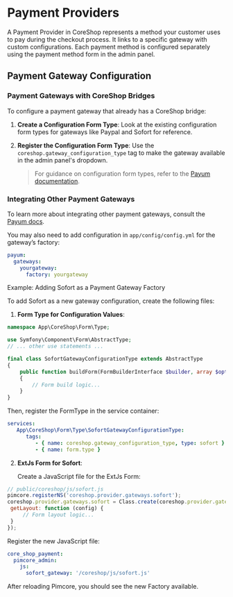 # Payment Providers

A Payment Provider in CoreShop represents a method your customer uses to pay during the checkout process. It links to a
specific gateway with custom configurations. Each payment method is configured separately using the payment method form
in the admin panel.

## Payment Gateway Configuration

### Payment Gateways with CoreShop Bridges

To configure a payment gateway that already has a CoreShop bridge:

1. **Create a Configuration Form Type**: Look at the existing configuration form types for gateways like Paypal and
   Sofort for reference.

2. **Register the Configuration Form Type**: Use the `coreshop.gateway_configuration_type` tag to make the gateway
   available in the admin panel's dropdown.

   > For guidance on configuration form types, refer to the [Payum documentation](https://github.com/Payum/Payum).

### Integrating Other Payment Gateways

To learn more about integrating other payment gateways, consult the [Payum docs](https://github.com/Payum/Payum).

You may also need to add configuration in `app/config/config.yml` for the gateway’s factory:

```yaml
payum:
  gateways:
    yourgateway:
      factory: yourgateway
```

Example: Adding Sofort as a Payment Gateway Factory

To add Sofort as a new gateway configuration, create the following files:

1. **Form Type for Configuration Values**:

 ```php
 namespace App\CoreShop\Form\Type;

 use Symfony\Component\Form\AbstractType;
 // ... other use statements ...

 final class SofortGatewayConfigurationType extends AbstractType
 {
     public function buildForm(FormBuilderInterface $builder, array $options)
     {
         // Form build logic...
     }
 }
 ```

Then, register the FormType in the service container:

```yaml
services:
   App\CoreShop\Form\Type\SofortGatewayConfigurationType:
      tags:
         - { name: coreshop.gateway_configuration_type, type: sofort }
         - { name: form.type }
```

2. **ExtJs Form for Sofort**:

   Create a JavaScript file for the ExtJs Form:

 ```js
// public/coreshop/js/sofort.js
pimcore.registerNS('coreshop.provider.gateways.sofort');
coreshop.provider.gateways.sofort = Class.create(coreshop.provider.gateways.abstract, {
  getLayout: function (config) {
      // Form layout logic...
  }
});
 ```

Register the new JavaScript file:

```yaml
core_shop_payment:
  pimcore_admin:
    js:
      sofort_gateway: '/coreshop/js/sofort.js'
```

After reloading Pimcore, you should see the new Factory available.

